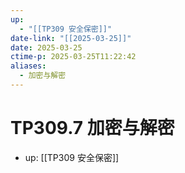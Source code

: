 ```yaml
---
up:
  - "[[TP309 安全保密]]"
date-link: "[[2025-03-25]]"
date: 2025-03-25
ctime-p: 2025-03-25T11:22:42
aliases:
  - 加密与解密
---
```


# TP309.7 加密与解密

- up: [[TP309 安全保密]]

